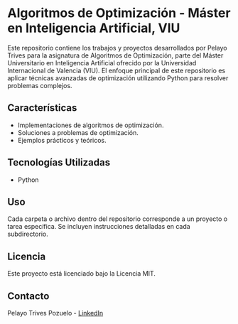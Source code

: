 # Algoritmos de Optimización - Máster en Inteligencia Artificial, VIU

Este repositorio contiene los trabajos y proyectos desarrollados por Pelayo Trives para la asignatura de Algoritmos de Optimización, parte del Máster Universitario en Inteligencia Artificial ofrecido por la Universidad Internacional de Valencia (VIU). El enfoque principal de este repositorio es aplicar técnicas avanzadas de optimización utilizando Python para resolver problemas complejos.

## Características

- Implementaciones de algoritmos de optimización.
- Soluciones a problemas de optimización.
- Ejemplos prácticos y teóricos.

## Tecnologías Utilizadas

- Python

## Uso

Cada carpeta o archivo dentro del repositorio corresponde a un proyecto o tarea específica. Se incluyen instrucciones detalladas en cada subdirectorio.

## Licencia

Este proyecto está licenciado bajo la Licencia MIT.

## Contacto

Pelayo Trives Pozuelo - [LinkedIn](https://www.linkedin.com/in/pelayo-trives-pozuelo/)
